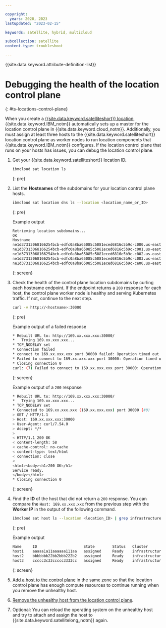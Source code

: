 ```yaml
---

copyright:
  years: 2020, 2023
lastupdated: "2023-02-15"

keywords: satellite, hybrid, multicloud

subcollection: satellite
content-type: troubleshoot

---
```


{{site.data.keyword.attribute-definition-list}}

# Debugging the health of the location control plane
{: #ts-locations-control-plane}

When you create a [{{site.data.keyword.satelliteshort}} location](/docs/satellite?topic=satellite-locations), {{site.data.keyword.IBM_notm}} automatically sets up a master for the location control plane in {{site.data.keyword.cloud_notm}}. Additionally, you must assign at least three hosts to the {{site.data.keyword.satelliteshort}} location control plane as worker nodes to run location components that {{site.data.keyword.IBM_notm}} configures. If the location control plane that runs on your hosts has issues, you can debug the location control plane.

1. Get your {{site.data.keyword.satelliteshort}} location ID.
    ```sh
    ibmcloud sat location ls
    ```
    {: pre}

2. List the **Hostnames** of the subdomains for your location control plane hosts.
    ```sh
    ibmcloud sat location dns ls --location <location_name_or_ID>
    ```
    {: pre}

    Example output
    ```sh
    Retrieving location subdomains...
    OK
    Hostname                                                                                                 Records                                                                                                Health Monitor   SSL Cert Status   SSL Cert Secret Name                                          Secret  Namespace   
    ne1d37313068166254bcb-edfc0a8ba65085c5081eced6816c5b9c-c000.us-east.satellite.appdomain.cloud   169.62.  196.20,169.62.196.23,169.62.196.30                                                                None             created           ne1d37313068166254bcb-edfc0a8ba65085c5081eced6816c5b9c-c000     default   
    ne1d37313068166254bcb-edfc0a8ba65085c5081eced6816c5b9c-c001.us-east.satellite.appdomain.cloud   169.62.  196.30                                                                                            None             created           ne1d37313068166254bcb-edfc0a8ba65085c5081eced6816c5b9c-c001     default   
    ne1d37313068166254bcb-edfc0a8ba65085c5081eced6816c5b9c-c002.us-east.satellite.appdomain.cloud   169.62.  196.20                                                                                            None             created           ne1d37313068166254bcb-edfc0a8ba65085c5081eced6816c5b9c-c002     default   
    ne1d37313068166254bcb-edfc0a8ba65085c5081eced6816c5b9c-c003.us-east.satellite.appdomain.cloud   169.62.  196.23                                                                                            None             created           ne1d37313068166254bcb-edfc0a8ba65085c5081eced6816c5b9c-c003     default   
    ne1d37313068166254bcb-edfc0a8ba65085c5081eced6816c5b9c-ce00.us-east.satellite.appdomain.cloud    ne1d37313068166254bcb-edfc0a8ba65085c5081eced6816c5b9c-c000.us-east.satellite.appdomain.cloud            None             created           ne1d37313068166254bcb-edfc0a8ba65085c5081eced6816c5b9c-ce00      default  
    ```
    {: screen}

3. Check the health of the control plane location subdomains by curling each hostname endpoint. If the endpoint returns a `200` response for each host, the control plane worker node is healthy and serving Kubernetes traffic. If not, continue to the next step.
    ```sh
    curl -v http://<hostname>:30000
    ```
    {: pre}

    Example output of a failed response
    ```sh
    * Rebuilt URL to: http://169.xx.xxx.xxx:30000/
    *   Trying 169.xx.xxx.xxx...
    * TCP_NODELAY set
    * Connection failed
    * connect to 169.xx.xxx.xxx port 30000 failed: Operation timed out
    * Failed to connect to 169.xx.xxx.xxx port 30000: Operation timed out
    * Closing connection 0
    curl: (7) Failed to connect to 169.xx.xxx.xxx port 30000: Operation timed out
    ```
    {: screen}

    Example output of a `200` response
    ```sh
    * Rebuilt URL to: http://169.xx.xxx.xxx:30000/
    *   Trying 169.xx.xxx.xxx...
    * TCP_NODELAY set
    * Connected to 169.xx.xxx.xxx (169.xx.xxx.xxx) port 30000 (#0)
    > GET / HTTP/1.1
    > Host: 169.xx.xxx.xxx:30000
    > User-Agent: curl/7.54.0
    > Accept: */*
    >
    < HTTP/1.1 200 OK
    < content-length: 58
    < cache-control: no-cache
    < content-type: text/html
    < connection: close
    <
    <html><body><h1>200 OK</h1>
    Service ready.
    </body></html>
    * Closing connection 0
    ```
    {: screen}

4. Find the **ID** of the host that did not return a `200` response. You can compare the `Host: 169.xx.xxx.xxx` from the previous step with the **Worker IP** in the output of the following command.
    ```sh
    ibmcloud sat host ls --location <location_ID> | grep infrastructure
    ```
    {: pre}

    Example output
    ```sh
    Name     ID                     State        Status   Cluster          Worker ID                Worker IP   
    host1    aaaaa1a11aaaaaa111aa   assigned     Ready    infrastructure   sat-virtualser-1234...   169.xx.xxx.xxx   
    host2    bbbbbbb22bb2bbb222b2   assigned     Ready    infrastructure   sat-virtualser-1234...   169.xx.xxx.xxx  
    host3    ccccc3c33ccccc3333cc   assigned     Ready    infrastructure   sat-virtualser-1234...   169.xx.xxx.xxx  
    ```
    {: screen}

5. [Add a host to the control plane](/docs/satellite?topic=satellite-setup-control-plane) in the same zone so that the location control plane has enough compute resources to continue running when you remove the unhealthy host.
6. [Remove the unhealthy host from the location control plane](/docs/satellite?topic=satellite-host-remove).
7. Optional: You can reload the operating system on the unhealthy host and try to attach and assign the host to {{site.data.keyword.satellitelong_notm}} again.


